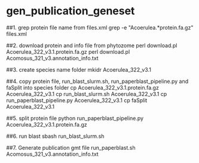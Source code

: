 # gen_publication_geneset


##1. grep protein file name from files.xml
grep -e "Acoerulea.*protein.fa.gz" files.xml

##2. download protein and info file from phytozome
perl download.pl Acoerulea_322_v3.1.protein.fa.gz
perl download.pl Acomosus_321_v3.annotation_info.txt

##3. create species name folder 
mkidr Acoerulea_322_v3.1

##4. copy protein file, run_blast_slurm.sh, run_paperblast_pipeline.py and faSplit into species folder
cp Acoerulea_322_v3.1.protein.fa.gz Acoerulea_322_v3.1
cp run_blast_slurm.sh Acoerulea_322_v3.1
cp run_paperblast_pipeline.py Acoerulea_322_v3.1
cp faSplit Acoerulea_322_v3.1

##5. split protein file 
python run_paperblast_pipeline.py Acoerulea_322_v3.1.protein.fa.gz

##6. run blast 
sbash run_blast_slurm.sh 

##7. Generate publication gmt file
run_paperblast.sh Acomosus_321_v3.annotation_info.txt

